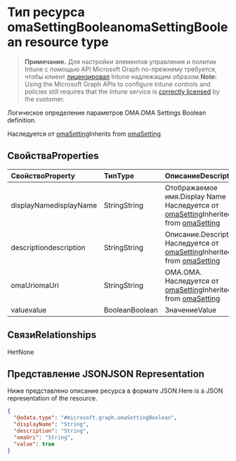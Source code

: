 # <a name="omasettingboolean-resource-type"></a><span data-ttu-id="f3021-101">Тип ресурса omaSettingBoolean</span><span class="sxs-lookup"><span data-stu-id="f3021-101">omaSettingBoolean resource type</span></span>

> <span data-ttu-id="f3021-102">**Примечание.** Для настройки элементов управления и политик Intune с помощью API Microsoft Graph по-прежнему требуется, чтобы клиент [лицензировал](https://go.microsoft.com/fwlink/?linkid=839381) Intune надлежащим образом.</span><span class="sxs-lookup"><span data-stu-id="f3021-102">**Note:** Using the Microsoft Graph APIs to configure Intune controls and policies still requires that the Intune service is [correctly licensed](https://go.microsoft.com/fwlink/?linkid=839381) by the customer.</span></span>

<span data-ttu-id="f3021-103">Логическое определение параметров OMA.</span><span class="sxs-lookup"><span data-stu-id="f3021-103">OMA Settings Boolean definition.</span></span>

<span data-ttu-id="f3021-104">Наследуется от [omaSetting](../resources/intune_deviceconfig_omasetting.md)</span><span class="sxs-lookup"><span data-stu-id="f3021-104">Inherits from [omaSetting](../resources/intune_deviceconfig_omasetting.md)</span></span>

## <a name="properties"></a><span data-ttu-id="f3021-105">Свойства</span><span class="sxs-lookup"><span data-stu-id="f3021-105">Properties</span></span>
|<span data-ttu-id="f3021-106">Свойство</span><span class="sxs-lookup"><span data-stu-id="f3021-106">Property</span></span>|<span data-ttu-id="f3021-107">Тип</span><span class="sxs-lookup"><span data-stu-id="f3021-107">Type</span></span>|<span data-ttu-id="f3021-108">Описание</span><span class="sxs-lookup"><span data-stu-id="f3021-108">Description</span></span>|
|:---|:---|:---|
|<span data-ttu-id="f3021-109">displayName</span><span class="sxs-lookup"><span data-stu-id="f3021-109">displayName</span></span>|<span data-ttu-id="f3021-110">String</span><span class="sxs-lookup"><span data-stu-id="f3021-110">String</span></span>|<span data-ttu-id="f3021-111">Отображаемое имя.</span><span class="sxs-lookup"><span data-stu-id="f3021-111">Display Name</span></span> <span data-ttu-id="f3021-112">Наследуется от [omaSetting](../resources/intune_deviceconfig_omasetting.md)</span><span class="sxs-lookup"><span data-stu-id="f3021-112">Inherited from [omaSetting](../resources/intune_deviceconfig_omasetting.md)</span></span>|
|<span data-ttu-id="f3021-113">description</span><span class="sxs-lookup"><span data-stu-id="f3021-113">description</span></span>|<span data-ttu-id="f3021-114">String</span><span class="sxs-lookup"><span data-stu-id="f3021-114">String</span></span>|<span data-ttu-id="f3021-115">Описание.</span><span class="sxs-lookup"><span data-stu-id="f3021-115">Description</span></span> <span data-ttu-id="f3021-116">Наследуется от [omaSetting](../resources/intune_deviceconfig_omasetting.md)</span><span class="sxs-lookup"><span data-stu-id="f3021-116">Inherited from [omaSetting](../resources/intune_deviceconfig_omasetting.md)</span></span>|
|<span data-ttu-id="f3021-117">omaUri</span><span class="sxs-lookup"><span data-stu-id="f3021-117">omaUri</span></span>|<span data-ttu-id="f3021-118">String</span><span class="sxs-lookup"><span data-stu-id="f3021-118">String</span></span>|<span data-ttu-id="f3021-119">OMA.</span><span class="sxs-lookup"><span data-stu-id="f3021-119">OMA.</span></span> <span data-ttu-id="f3021-120">Наследуется от [omaSetting](../resources/intune_deviceconfig_omasetting.md)</span><span class="sxs-lookup"><span data-stu-id="f3021-120">Inherited from [omaSetting](../resources/intune_deviceconfig_omasetting.md)</span></span>|
|<span data-ttu-id="f3021-121">value</span><span class="sxs-lookup"><span data-stu-id="f3021-121">value</span></span>|<span data-ttu-id="f3021-122">Boolean</span><span class="sxs-lookup"><span data-stu-id="f3021-122">Boolean</span></span>|<span data-ttu-id="f3021-123">Значение</span><span class="sxs-lookup"><span data-stu-id="f3021-123">Value</span></span>|

## <a name="relationships"></a><span data-ttu-id="f3021-124">Связи</span><span class="sxs-lookup"><span data-stu-id="f3021-124">Relationships</span></span>
<span data-ttu-id="f3021-125">Нет</span><span class="sxs-lookup"><span data-stu-id="f3021-125">None</span></span>
## <a name="json-representation"></a><span data-ttu-id="f3021-126">Представление JSON</span><span class="sxs-lookup"><span data-stu-id="f3021-126">JSON Representation</span></span>
<span data-ttu-id="f3021-127">Ниже представлено описание ресурса в формате JSON.</span><span class="sxs-lookup"><span data-stu-id="f3021-127">Here is a JSON representation of the resource.</span></span>
<!-- {
  "blockType": "resource",
  "keyProperty": "id",
  "@odata.type": "microsoft.graph.omaSettingBoolean"
}
-->
``` json
{
  "@odata.type": "#microsoft.graph.omaSettingBoolean",
  "displayName": "String",
  "description": "String",
  "omaUri": "String",
  "value": true
}
```



